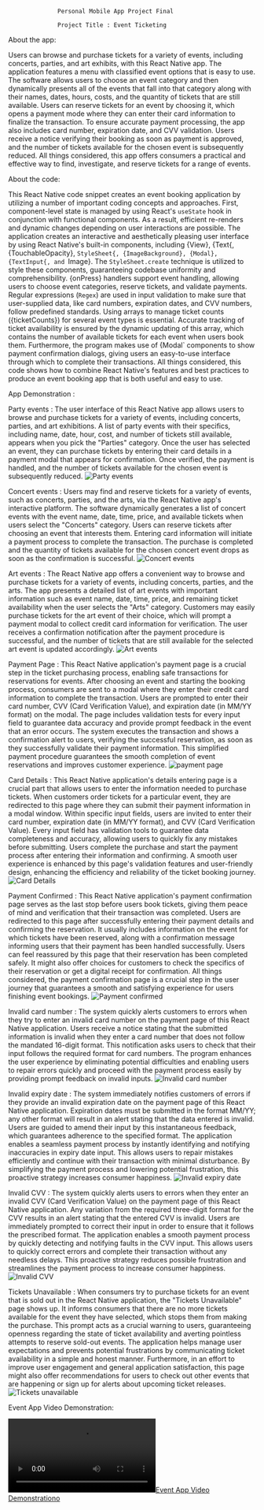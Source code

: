                   Personal Mobile App Project Final

                  Project Title : Event Ticketing


About the app:

Users can browse and purchase tickets for a variety of events, including concerts, parties, and art exhibits, with this React Native app. The application features a menu with classified event options that is easy to use. The software allows users to choose an event category and then dynamically presents all of the events that fall into that category along with their names, dates, hours, costs, and the quantity of tickets that are still available. Users can reserve tickets for an event by choosing it, which opens a payment mode where they can enter their card information to finalize the transaction. To ensure accurate payment processing, the app also includes card number, expiration date, and CVV validation. Users receive a notice verifying their booking as soon as payment is approved, and the number of tickets available for the chosen event is subsequently reduced. All things considered, this app offers consumers a practical and effective way to find, investigate, and reserve tickets for a range of events.


About the code:

This React Native code snippet creates an event booking application by utilizing a number of important coding concepts and approaches. 
First, component-level state is managed by using React's `useState` hook in conjunction with functional components. As a result, efficient re-renders and dynamic changes depending on user interactions are possible. The application creates an interactive and aesthetically pleasing user interface by using React Native's built-in components, including {View}, {Text{, {TouchableOpacity}, `StyleSheet{, {ImageBackground}, {Modal}, {TextInput{, and `Image}. The `StyleSheet.create` technique is utilized to style these components, guaranteeing codebase uniformity and comprehensibility. {onPress} handlers support event handling, allowing users to choose event categories, reserve tickets, and validate payments. Regular expressions (`Regex`) are used in input validation to make sure that user-supplied data, like card numbers, expiration dates, and CVV numbers, follow predefined standards. Using arrays to manage ticket counts ({ticketCounts}) for several event types is essential. Accurate tracking of ticket availability is ensured by the dynamic updating of this array, which contains the number of available tickets for each event when users book them. Furthermore, the program makes use of {Modal` components to show payment confirmation dialogs, giving users an easy-to-use interface through which to complete their transactions.
All things considered, this code shows how to combine React Native's features and best practices to produce an event booking app that is both useful and easy to use.


App Demonstration :

Party events : The user interface of this React Native app allows users to browse and purchase tickets for a variety of events, including concerts, parties, and art exhibitions. A list of party events with their specifics, including name, date, hour, cost, and number of tickets still available, appears when you pick the "Parties" category. Once the user has selected an event, they can purchase tickets by entering their card details in a payment modal that appears for confirmation. Once verified, the payment is handled, and the number of tickets available for the chosen event is subsequently reduced.
![Party events](./Screenshots/App1.png)

Concert events : Users may find and reserve tickets for a variety of events, such as concerts, parties, and the arts, via the React Native app's interactive platform. The software dynamically generates a list of concert events with the event name, date, time, price, and available tickets when users select the "Concerts" category. Users can reserve tickets after choosing an event that interests them. Entering card information will initiate a payment process to complete the transaction. The purchase is completed and the quantity of tickets available for the chosen concert event drops as soon as the confirmation is successful.
![Concert events](./Screenshots/App2.png)

Art events : The React Native app offers a convenient way to browse and purchase tickets for a variety of events, including concerts, parties, and the arts. The app presents a detailed list of art events with important information such as event name, date, time, price, and remaining ticket availability when the user selects the "Arts" category. Customers may easily purchase tickets for the art event of their choice, which will prompt a payment modal to collect credit card information for verification. The user receives a confirmation notification after the payment procedure is successful, and the number of tickets that are still available for the selected art event is updated accordingly.
![Art events](./Screenshots/App3.png)

Payment Page : This React Native application's payment page is a crucial step in the ticket purchasing process, enabling safe transactions for reservations for events. After choosing an event and starting the booking process, consumers are sent to a modal where they enter their credit card information to complete the transaction. Users are prompted to enter their card number, CVV (Card Verification Value), and expiration date (in MM/YY format) on the modal. The page includes validation tests for every input field to guarantee data accuracy and provide prompt feedback in the event that an error occurs. The system executes the transaction and shows a confirmation alert to users, verifying the successful reservation, as soon as they successfully validate their payment information. This simplified payment procedure guarantees the smooth completion of event reservations and improves customer experience.
![payment page](./Screenshots/App4.png)

Card Details : This React Native application's details entering page is a crucial part that allows users to enter the information needed to purchase tickets. When customers order tickets for a particular event, they are redirected to this page where they can submit their payment information in a modal window. Within specific input fields, users are invited to enter their card number, expiration date (in MM/YY format), and CVV (Card Verification Value). Every input field has validation tools to guarantee data completeness and accuracy, allowing users to quickly fix any mistakes before submitting. Users complete the purchase and start the payment process after entering their information and confirming. A smooth user experience is enhanced by this page's validation features and user-friendly design, enhancing the efficiency and reliability of the ticket booking journey.
![Card Details](./Screenshots/App5.png)

Payment Confirmed : This React Native application's payment confirmation page serves as the last stop before users book tickets, giving them peace of mind and verification that their transaction was completed. Users are redirected to this page after successfully entering their payment details and confirming the reservation. It usually includes information on the event for which tickets have been reserved, along with a confirmation message informing users that their payment has been handled successfully. Users can feel reassured by this page that their reservation has been completed safely. It might also offer choices for customers to check the specifics of their reservation or get a digital receipt for confirmation. All things considered, the payment confirmation page is a crucial step in the user journey that guarantees a smooth and satisfying experience for users finishing event bookings.
![Payment confirmed](./Screenshots/App6.png)

Invalid card number : The system quickly alerts customers to errors when they try to enter an invalid card number on the payment page of this React Native application. Users receive a notice stating that the submitted information is invalid when they enter a card number that does not follow the mandated 16-digit format. This notification asks users to check that their input follows the required format for card numbers. The program enhances the user experience by eliminating potential difficulties and enabling users to repair errors quickly and proceed with the payment process easily by providing prompt feedback on invalid inputs.
![Invalid card number](./Screenshots/App7.png)

Invalid expiry date : The system immediately notifies customers of errors if they provide an invalid expiration date on the payment page of this React Native application. Expiration dates must be submitted in the format MM/YY; any other format will result in an alert stating that the data entered is invalid. Users are guided to amend their input by this instantaneous feedback, which guarantees adherence to the specified format. The application enables a seamless payment process by instantly identifying and notifying inaccuracies in expiry date input. This allows users to repair mistakes efficiently and continue with their transaction with minimal disturbance. By simplifying the payment process and lowering potential frustration, this proactive strategy increases consumer happiness.
![Invalid expiry date](./Screenshots/App8.png)

Invalid CVV : The system quickly alerts users to errors when they enter an invalid CVV (Card Verification Value) on the payment page of this React Native application. Any variation from the required three-digit format for the CVV results in an alert stating that the entered CVV is invalid. Users are immediately prompted to correct their input in order to ensure that it follows the prescribed format. The application enables a smooth payment process by quickly detecting and notifying faults in the CVV input. This allows users to quickly correct errors and complete their transaction without any needless delays. This proactive strategy reduces possible frustration and streamlines the payment process to increase consumer happiness.
![Invalid CVV](./Screenshots/App9.png)

Tickets Unavailable : When consumers try to purchase tickets for an event that is sold out in the React Native application, the "Tickets Unavailable" page shows up. It informs consumers that there are no more tickets available for the event they have selected, which stops them from making the purchase. This prompt acts as a crucial warning to users, guaranteeing openness regarding the state of ticket availability and averting pointless attempts to reserve sold-out events. The application helps manage user expectations and prevents potential frustrations by communicating ticket availability in a simple and honest manner. Furthermore, in an effort to improve user engagement and general application satisfaction, this page might also offer recommendations for users to check out other events that are happening or sign up for alerts about upcoming ticket releases.
![Tickets unavailable](./Screenshots/App10.png)

Event App Video Demonstration:

[![Event App Video Demonstrationo](Videos/EventApp.mp4)](Videos/EventApp.mp4)


